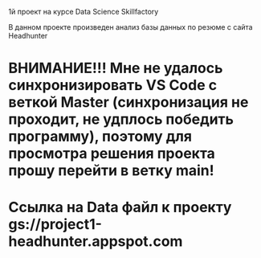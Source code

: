 1й проект на курсе Data Science Skillfactory

В данном проекте произведен анализ базы данных по резюме с сайта Headhunter
# ВНИМАНИЕ!!! Мне не удалось синхронизировать VS Code c веткой Master (синхронизация не проходит, не удплось победить программу), поэтому для просмотра решения проекта прошу перейти в ветку main!
# Ссылка на Data файл к проекту gs://project1-headhunter.appspot.com
